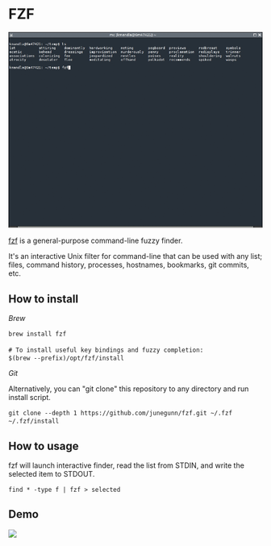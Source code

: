 # FZF

![image](../static/fzf.gif)

[fzf](https://github.com/junegunn/fzf) is a general-purpose command-line fuzzy finder.

It's an interactive Unix filter for command-line that can be used with any list; files, command history, processes, hostnames, bookmarks, git commits, etc.

## How to install

*Brew*

```shell
brew install fzf

# To install useful key bindings and fuzzy completion:
$(brew --prefix)/opt/fzf/install
```

*Git*

Alternatively, you can "git clone" this repository to any directory and run install script.

```shell
git clone --depth 1 https://github.com/junegunn/fzf.git ~/.fzf
~/.fzf/install
```

## How to usage

fzf will launch interactive finder, read the list from STDIN, and write the selected item to STDOUT.

```shell
find * -type f | fzf > selected
```

## Demo 

<a title="fzf - command-line fuzzy finder" href="https://www.youtube.com/watch?v=qgG5Jhi_Els">
  <img src="https://i.imgur.com/vtG8olE.png" width="640">
</a>

